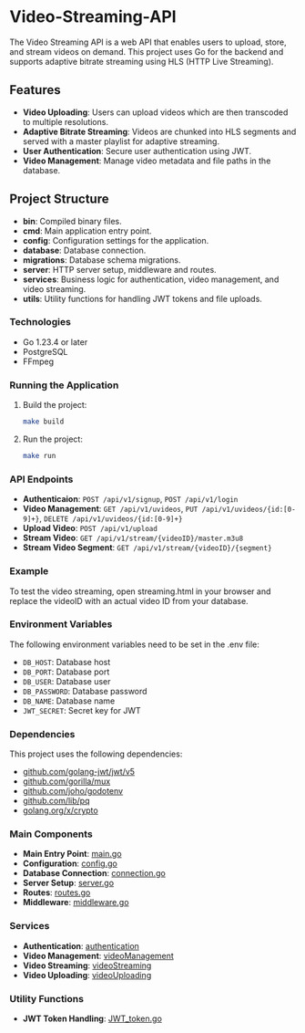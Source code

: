 # Video-Streaming-API

The Video Streaming API is a web API that enables users to upload, store, and stream videos on demand. This project uses Go for the backend and supports adaptive bitrate streaming using HLS (HTTP Live Streaming).

## Features

- **Video Uploading**: Users can upload videos which are then transcoded to multiple resolutions.
- **Adaptive Bitrate Streaming**: Videos are chunked into HLS segments and served with a master playlist for adaptive streaming.
- **User Authentication**: Secure user authentication using JWT.
- **Video Management**: Manage video metadata and file paths in the database.

## Project Structure

- **bin**: Compiled binary files.
- **cmd**: Main application entry point.
- **config**: Configuration settings for the application.
- **database**: Database connection.
- **migrations**: Database schema migrations.
- **server**: HTTP server setup, middleware and routes.
- **services**: Business logic for authentication, video management, and video streaming.
- **utils**: Utility functions for handling JWT tokens and file uploads.

### Technologies

- Go 1.23.4 or later
- PostgreSQL
- FFmpeg

### Running the Application

1. Build the project:
    ```sh
    make build
    ```

2. Run the project:
    ```sh
    make run
    ```

### API Endpoints

- **Authenticaion**: `POST /api/v1/signup`, `POST /api/v1/login`
- **Video Management**: `GET /api/v1/uvideos`, `PUT /api/v1/uvideos/{id:[0-9]+}`, `DELETE /api/v1/uvideos/{id:[0-9]+}`
- **Upload Video**: `POST /api/v1/upload`
- **Stream Video**: `GET /api/v1/stream/{videoID}/master.m3u8`
- **Stream Video Segment**: `GET /api/v1/stream/{videoID}/{segment}`

### Example

To test the video streaming, open streaming.html in your browser and replace the videoID with an actual video ID from your database.

### Environment Variables

The following environment variables need to be set in the .env file:

- `DB_HOST`: Database host
- `DB_PORT`: Database port
- `DB_USER`: Database user
- `DB_PASSWORD`: Database password
- `DB_NAME`: Database name
- `JWT_SECRET`: Secret key for JWT

### Dependencies

This project uses the following dependencies:

- [github.com/golang-jwt/jwt/v5](https://github.com/golang-jwt/jwt)
- [github.com/gorilla/mux](https://github.com/gorilla/mux)
- [github.com/joho/godotenv](https://github.com/joho/godotenv)
- [github.com/lib/pq](https://github.com/lib/pq)
- [golang.org/x/crypto](https://golang.org/x/crypto)

### Main Components

- **Main Entry Point**: [main.go](http://_vscodecontentref_/17)
- **Configuration**: [config.go](http://_vscodecontentref_/18)
- **Database Connection**: [connection.go](http://_vscodecontentref_/19)
- **Server Setup**: [server.go](http://_vscodecontentref_/20)
- **Routes**: [routes.go](http://_vscodecontentref_/21)
- **Middleware**: [middleware.go](http://_vscodecontentref_/22)

### Services

- **Authentication**: [authentication](http://_vscodecontentref_/23)
- **Video Management**: [videoManagement](http://_vscodecontentref_/24)
- **Video Streaming**: [videoStreaming](http://_vscodecontentref_/25)
- **Video Uploading**: [videoUploading](http://_vscodecontentref_/28)

### Utility Functions

- **JWT Token Handling**: [JWT_token.go](http://_vscodecontentref_/30)
